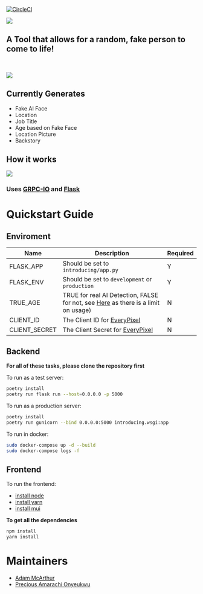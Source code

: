 [![CircleCI](https://dl.circleci.com/status-badge/img/gh/Sharpz7/introducing/tree/main.svg?style=svg)](https://dl.circleci.com/status-badge/redirect/gh/Sharpz7/introducing/tree/main)

![](https://files.mcaq.me/5395a.jpg)

## A Tool that allows for a random, fake person to come to life!
<br>

![](https://files.mcaq.me/60k66.jpg)

## Currently Generates

- Fake AI Face
- Location
- Job Title
- Age based on Fake Face
- Location Picture
- Backstory

## How it works

![](https://files.mcaq.me/x02ar.jpg)

### Uses [GRPC-IO](https://grpc.io/) and [Flask](https://flask.palletsprojects.com/en/2.1.x/)

# Quickstart Guide

## Enviroment

| Name          | Description                                                     | Required |
|---------------|-----------------------------------------------------------------|----------|
| FLASK_APP     | Should be set to `introducing/app.py`                           | Y        |
| FLASK_ENV     | Should be set to `development` or `production`                  | Y        |
| TRUE_AGE      | TRUE for real AI Detection, FALSE for not, see [Here](https://labs.everypixel.com/api/account/balance) as there is a limit on usage) | N        |
| CLIENT_ID     | The Client ID for [EveryPixel](https://labs.everypixel.com)     | N        |
| CLIENT_SECRET | The Client Secret for [EveryPixel](https://labs.everypixel.com) | N        |

## Backend

**For all of these tasks, please clone the repository first**

To run as a test server:

```bash
poetry install
poetry run flask run --host=0.0.0.0 -p 5000
```

To run as a production server:

```bash
poetry install
poetry run gunicorn --bind 0.0.0.0:5000 introducing.wsgi:app
```

To run in docker:

```bash
sudo docker-compose up -d --build
sudo docker-compose logs -f
```

## Frontend

To run the frontend:

- [install node](https://nodejs.org/en/download/)
- [install yarn](https://classic.yarnpkg.com/lang/en/docs/install/)
- [install mui](https://mui.com/material-ui/getting-started/installation/)

**To get all the dependencies**

```bash
npm install
yarn install
```

# Maintainers

- [Adam McArthur](https://github.com/Sharpz7)
- [Precious Amarachi Onyeukwu](https://github.com/kindyluv)
